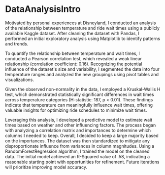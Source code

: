 # DataAnalysisIntro

Motivated by personal experiences at Disneyland, I conducted an analysis of the relationship between temperature and ride wait times using a publicly available Kaggle dataset. After cleaning the dataset with Pandas, I performed an initial exploratory analysis using Matplotlib to identify patterns and trends.

To quantify the relationship between temperature and wait times, I conducted a Pearson correlation test, which revealed a weak linear relationship (correlation coefficient: 0.16). Recognizing the potential influence of the dataset's size and variability, I segmented the data into four temperature ranges and analyzed the new groupings using pivot tables and visualizations.

Given the observed non-normality in the data, I employed a Kruskal-Wallis H test, which demonstrated statistically significant differences in wait times across temperature categories (H-statistic: 187, p < 0.01). These findings indicate that temperature can meaningfully influence wait times, offering valuable insights for optimizing ride schedules to minimize wait times.

Leveraging this analysis, I developed a predictive model to estimate wait times based on weather and other influencing factors. The process began with analyzing a correlation matrix and importances to determine which columns I needed to keep. Overall, I decided to keep a large majority based on the importances. The dataset was then standardized to mitigate any disproportionate influence from variances in column magnitudes. Using a RandomForestRegression algorithm, I trained the model on the cleaned data. The initial model achieved an R-Squared value of .58, indicating a reasonable starting point with opportunities for refinement. Future iterations will prioritize improving model accuracy.

